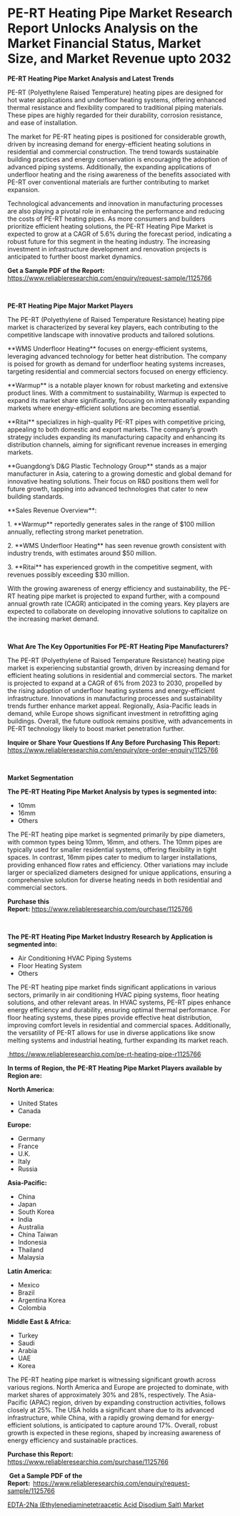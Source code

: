 <p><h1>PE-RT Heating Pipe Market Research Report Unlocks Analysis on the Market Financial Status, Market Size, and Market Revenue upto 2032</h1></p><p><strong>PE-RT Heating Pipe Market Analysis and Latest Trends</strong></p>
<p><p>PE-RT (Polyethylene Raised Temperature) heating pipes are designed for hot water applications and underfloor heating systems, offering enhanced thermal resistance and flexibility compared to traditional piping materials. These pipes are highly regarded for their durability, corrosion resistance, and ease of installation.</p><p>The market for PE-RT heating pipes is positioned for considerable growth, driven by increasing demand for energy-efficient heating solutions in residential and commercial construction. The trend towards sustainable building practices and energy conservation is encouraging the adoption of advanced piping systems. Additionally, the expanding applications of underfloor heating and the rising awareness of the benefits associated with PE-RT over conventional materials are further contributing to market expansion.</p><p>Technological advancements and innovation in manufacturing processes are also playing a pivotal role in enhancing the performance and reducing the costs of PE-RT heating pipes. As more consumers and builders prioritize efficient heating solutions, the PE-RT Heating Pipe Market is expected to grow at a CAGR of 5.6% during the forecast period, indicating a robust future for this segment in the heating industry. The increasing investment in infrastructure development and renovation projects is anticipated to further boost market dynamics.</p></p>
<p><strong>Get a Sample PDF of the Report:&nbsp;</strong> <a href="https://www.reliableresearchiq.com/enquiry/request-sample/1125766?utm_campaign=2336&utm_medium=2&utm_source=Github&utm_content=ia&utm_term=02042025&utm_id=pe-rt-heating-pipe">https://www.reliableresearchiq.com/enquiry/request-sample/1125766</a></p>
<p>&nbsp;</p>
<p><strong>PE-RT Heating Pipe Major Market Players</strong></p>
<p><p>The PE-RT (Polyethylene of Raised Temperature Resistance) heating pipe market is characterized by several key players, each contributing to the competitive landscape with innovative products and tailored solutions.</p><p>**WMS Underfloor Heating** focuses on energy-efficient systems, leveraging advanced technology for better heat distribution. The company is poised for growth as demand for underfloor heating systems increases, targeting residential and commercial sectors focused on energy efficiency.</p><p>**Warmup** is a notable player known for robust marketing and extensive product lines. With a commitment to sustainability, Warmup is expected to expand its market share significantly, focusing on internationally expanding markets where energy-efficient solutions are becoming essential.</p><p>**Ritai** specializes in high-quality PE-RT pipes with competitive pricing, appealing to both domestic and export markets. The company’s growth strategy includes expanding its manufacturing capacity and enhancing its distribution channels, aiming for significant revenue increases in emerging markets.</p><p>**Guangdong’s D&G Plastic Technology Group** stands as a major manufacturer in Asia, catering to a growing domestic and global demand for innovative heating solutions. Their focus on R&D positions them well for future growth, tapping into advanced technologies that cater to new building standards.</p><p>**Sales Revenue Overview**: </p><p>1. **Warmup** reportedly generates sales in the range of $100 million annually, reflecting strong market penetration.</p><p>2. **WMS Underfloor Heating** has seen revenue growth consistent with industry trends, with estimates around $50 million.</p><p>3. **Ritai** has experienced growth in the competitive segment, with revenues possibly exceeding $30 million.</p><p>With the growing awareness of energy efficiency and sustainability, the PE-RT heating pipe market is projected to expand further, with a compound annual growth rate (CAGR) anticipated in the coming years. Key players are expected to collaborate on developing innovative solutions to capitalize on the increasing market demand.</p></p>
<p>&nbsp;</p>
<p><strong>What Are The Key Opportunities For PE-RT Heating Pipe Manufacturers?</strong></p>
<p><p>The PE-RT (Polyethylene of Raised Temperature Resistance) heating pipe market is experiencing substantial growth, driven by increasing demand for efficient heating solutions in residential and commercial sectors. The market is projected to expand at a CAGR of 6% from 2023 to 2030, propelled by the rising adoption of underfloor heating systems and energy-efficient infrastructure. Innovations in manufacturing processes and sustainability trends further enhance market appeal. Regionally, Asia-Pacific leads in demand, while Europe shows significant investment in retrofitting aging buildings. Overall, the future outlook remains positive, with advancements in PE-RT technology likely to boost market penetration further.</p></p>
<p><strong>Inquire or Share Your Questions If Any Before Purchasing This Report:</strong> <a href="https://www.reliableresearchiq.com/enquiry/pre-order-enquiry/1125766?utm_campaign=2336&utm_medium=2&utm_source=Github&utm_content=ia&utm_term=02042025&utm_id=pe-rt-heating-pipe">https://www.reliableresearchiq.com/enquiry/pre-order-enquiry/1125766</a></p>
<p>&nbsp;</p>
<p><strong>Market Segmentation</strong></p>
<p><strong>The PE-RT Heating Pipe Market Analysis by types is segmented into:</strong></p>
<p><ul><li>10mm</li><li>16mm</li><li>Others</li></ul></p>
<p><p>The PE-RT heating pipe market is segmented primarily by pipe diameters, with common types being 10mm, 16mm, and others. The 10mm pipes are typically used for smaller residential systems, offering flexibility in tight spaces. In contrast, 16mm pipes cater to medium to larger installations, providing enhanced flow rates and efficiency. Other variations may include larger or specialized diameters designed for unique applications, ensuring a comprehensive solution for diverse heating needs in both residential and commercial sectors.</p></p>
<p><strong>Purchase this Report:&nbsp;</strong><a href="https://www.reliableresearchiq.com/purchase/1125766?utm_campaign=2336&utm_medium=2&utm_source=Github&utm_content=ia&utm_term=02042025&utm_id=pe-rt-heating-pipe">https://www.reliableresearchiq.com/purchase/1125766</a></p>
<p>&nbsp;</p>
<p><strong>The PE-RT Heating Pipe Market Industry Research by Application is segmented into:</strong></p>
<p><ul><li>Air Conditioning HVAC Piping Systems</li><li>Floor Heating System</li><li>Others</li></ul></p>
<p><p>The PE-RT heating pipe market finds significant applications in various sectors, primarily in air conditioning HVAC piping systems, floor heating solutions, and other relevant areas. In HVAC systems, PE-RT pipes enhance energy efficiency and durability, ensuring optimal thermal performance. For floor heating systems, these pipes provide effective heat distribution, improving comfort levels in residential and commercial spaces. Additionally, the versatility of PE-RT allows for use in diverse applications like snow melting systems and industrial heating, further expanding its market reach.</p></p>
<p><a href="https://www.reliableresearchiq.com/pe-rt-heating-pipe-r1125766?utm_campaign=2336&utm_medium=2&utm_source=Github&utm_content=ia&utm_term=02042025&utm_id=pe-rt-heating-pipe">&nbsp;https://www.reliableresearchiq.com/pe-rt-heating-pipe-r1125766</a></p>
<p><strong>In terms of Region, the PE-RT Heating Pipe Market Players available by Region are:</strong></p>
<p>
    <p> <strong> North America: </strong>
        <ul>
            <li>United States</li>
            <li>Canada</li>
        </ul>
        </p> 
    <p> <strong> Europe: </strong>
        <ul>
            <li>Germany</li>
            <li>France</li>
            <li>U.K.</li>
            <li>Italy</li>
            <li>Russia</li>
        </ul>
        </p> 
    <p> <strong> Asia-Pacific: </strong>
        <ul>
            <li>China</li>
            <li>Japan</li>
            <li>South Korea</li>
            <li>India</li>
            <li>Australia</li>
            <li>China Taiwan</li>
            <li>Indonesia</li>
            <li>Thailand</li>
            <li>Malaysia</li>
        </ul>
        </p> 
    <p> <strong> Latin America: </strong>
        <ul>
            <li>Mexico</li>
            <li>Brazil</li>
            <li>Argentina Korea</li>
            <li>Colombia</li>
        </ul>
        </p> 
    <p> <strong> Middle East & Africa: </strong>
        <ul>
            <li>Turkey</li>
            <li>Saudi</li>
            <li>Arabia</li>
            <li>UAE</li>
            <li>Korea</li>
        </ul>
    </p>
    </p>
<p><p>The PE-RT heating pipe market is witnessing significant growth across various regions. North America and Europe are projected to dominate, with market shares of approximately 30% and 28%, respectively. The Asia-Pacific (APAC) region, driven by expanding construction activities, follows closely at 25%. The USA holds a significant share due to its advanced infrastructure, while China, with a rapidly growing demand for energy-efficient solutions, is anticipated to capture around 17%. Overall, robust growth is expected in these regions, shaped by increasing awareness of energy efficiency and sustainable practices.</p></p>
<p><strong>Purchase this Report: </strong><a href="https://www.reliableresearchiq.com/purchase/1125766?utm_campaign=2336&utm_medium=2&utm_source=Github&utm_content=ia&utm_term=02042025&utm_id=pe-rt-heating-pipe">https://www.reliableresearchiq.com/purchase/1125766</a></p>
<p>&nbsp;<strong>Get a Sample PDF of the Report:&nbsp;&nbsp;</strong><a href="https://www.reliableresearchiq.com/enquiry/request-sample/1125766?utm_campaign=2336&utm_medium=2&utm_source=Github&utm_content=ia&utm_term=02042025&utm_id=pe-rt-heating-pipe">https://www.reliableresearchiq.com/enquiry/request-sample/1125766</a></p>
<p><strong></strong></p>
<p><p><a href="https://github.com/boitafbg/Market-Research-Report-List-1/blob/main/edta-2na-ethylenediaminetetraacetic-acid-disodium-salt-market.md?utm_campaign=2336&utm_medium=2&utm_source=Github&utm_content=ia&utm_term=02042025&utm_id=pe-rt-heating-pipe">EDTA-2Na (Ethylenediaminetetraacetic Acid Disodium Salt) Market</a></p></p>